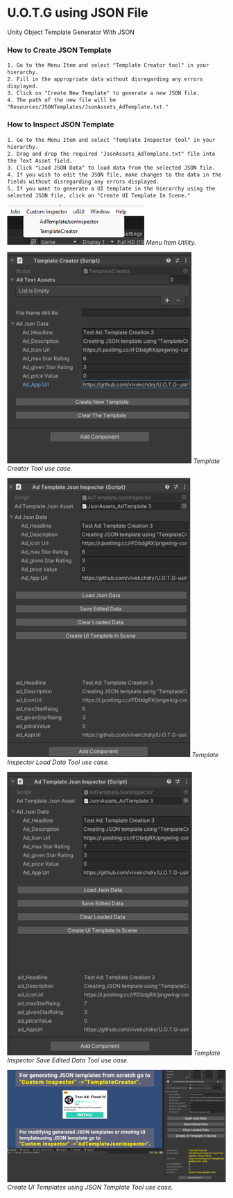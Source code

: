 # U.O.T.G using JSON File
 Unity Object Template Generator With JSON
 
### How to Create JSON Template

	1. Go to the Menu Item and select "Template Creator tool" in your hierarchy.
	2. Fill in the appropriate data without disregarding any errors displayed.
	3. Click on "Create New Template" to generate a new JSON file.
	4. The path of the new file will be "Resources/JSONTemplates/JsonAssets_AdTemplate.txt."

### How to Inspect JSON Template
	1. Go to the Menu Item and select "Template Inspector tool" in your hierarchy.
	2. Drag and drop the required 'JsonAssets_AdTemplate.txt" file into the Text Asset field.
	3. Click "Load JSON Data" to load data from the selected JSON file.
	4. If you wish to edit the JSON file, make changes to the data in the fields without disregarding any errors displayed.
	5. If you want to generate a UI template in the hierarchy using the selected JSON file, click on "Create UI Template In Scene."
 
![Menu Item for tools](screenshots/MenuItem.png)
*Menu Item Utility.*

![Template Creator tool](screenshots/TemplateCreatorTool.png)
*Template Creator Tool use case.*

![Template Inspector Load Data](screenshots/TemplateInspector_LoadData.png)
*Template Inspector Load Data Tool use case.*

![Template Inspector Save Edited Data](screenshots/TemplateInspector_SaveEditedData.png)
*Template Inspector Save Edited Data Tool use case.*

![Template Inspector Create UI Templates using JSON](screenshots/TemplateInspector_CreateUITemplate.png)
*Create UI Templates using JSON Template Tool use case.*